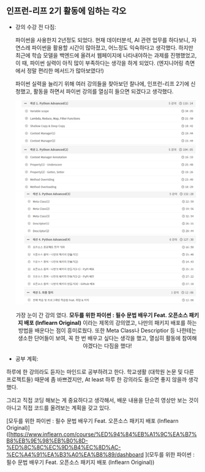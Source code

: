 ## 인프런-리프 2기 활동에 임하는 각오

- 강의 수강 전 다짐:

  파이썬을 사용한지 2년정도 되었다. 현재 데이터분석, AI 관련 업무를 하다보니, 자연스레 파이썬을 활용할 시간이 많아졌고, 어느정도 익숙하다고 생각했다. 하지만 최근에 학습 모델을 백엔드에 올려서 웹페이지에 나타내야하는 과제를 진행했었고, 이 때, 파이썬 실력이 아직 많이 부족하다는 생각을 하게 되었다. (엔지니어링 측면에서 정말 편리한 메서드가 많아보였다!) 

   파이썬 실력을 늘리기 위해 여러 강의들을 찾아보던 찰나에, 인프런-리프 2기에 신청했고, 활동을 하면서 파이썬 강의를 열심히 들으면 되겠다고 생각했다.

  <center> <img src="../image/course1.PNG" </center>

  <center> <img src="../image/course2.PNG" </center>

  가장 눈이 간 강의 였다. <b>모두를 위한 파이썬 : 필수 문법 배우기 Feat. 오픈소스 패키지 배포 (Inflearn Original)</b> 이라는 제목의 강의였고, 나만의 패키지 배포를 하는 방법을 배운다는 점이 흥미로웠다. 또한 Meta Class나 Descriptior 등 나한테는 생소한 단어들이 보여, 꼭 한 번 배우고 싶다는 생각을 했고, 열심히 활동에 참여해야겠다는 다짐을 했다!

  

- 공부 계획: 

하루에 한 강의라도 듣자는 마인드로 공부하려고 한다. 학교생활 (대학원 논문 및 다른 프로젝트들) 때문에 좀 바쁘겠지만, At least 하루 한 강의라도 들으면 좋지 않을까 생각했다.

그리고 직접 코딩 해보는 게  중요하다고 생각해서, 배운 내용을 단순히 영상만 보는 것이 아니고 직접 코드를 올려보는 계획을 갖고 있다.  



[모두를 위한 파이썬 : 필수 문법 배우기 Feat. 오픈소스 패키지 배포 (Inflearn Original)]([https://www.inflearn.com/course/%ED%94%84%EB%A1%9C%EA%B7%B8%EB%9E%98%EB%B0%8D-%ED%8C%8C%EC%9D%B4%EC%8D%AC-%EC%A4%91%EA%B3%A0%EA%B8%89/dashboard ](모두를 위한 파이썬 : 필수 문법 배우기 Feat. 오픈소스 패키지 배포 (Inflearn Original))

